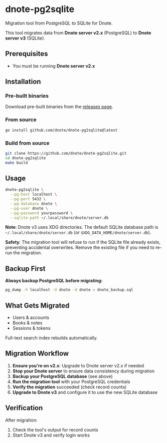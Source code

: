 # dnote-pg2sqlite

Migration tool from PostgreSQL to SQLite for Dnote.

This tool migrates data from **Dnote server v2.x** (PostgreSQL) to **Dnote server v3** (SQLite).

## Prerequisites

- You must be running **Dnote server v2.x**

## Installation

### Pre-built binaries

Download pre-built binaries from the [releases page](https://github.com/dnote/dnote-pg2sqlite/releases).

### From source

```bash
go install github.com/dnote/dnote-pg2sqlite@latest
```

### Build from source

```bash
git clone https://github.com/dnote/dnote-pg2sqlite.git
cd dnote-pg2sqlite
make build
```

## Usage

```bash
dnote-pg2sqlite \
  --pg-host localhost \
  --pg-port 5432 \
  --pg-database dnote \
  --pg-user dnote \
  --pg-password yourpassword \
  --sqlite-path ~/.local/share/dnote/server.db
```

**Note**: Dnote v3 uses XDG directories. The default SQLite database path is `~/.local/share/dnote/server.db` (or `$XDG_DATA_HOME/dnote/server.db`).

**Safety**: The migration tool will refuse to run if the SQLite file already exists, preventing accidental overwrites. Remove the existing file if you need to re-run the migration.

## Backup First

**Always backup PostgreSQL before migrating:**

```bash
pg_dump -h localhost -U dnote -d dnote > dnote_backup.sql
```

## What Gets Migrated

- Users & accounts
- Books & notes
- Sessions & tokens

Full-text search index rebuilds automatically.

## Migration Workflow

1. **Ensure you're on v2.x**: Upgrade to Dnote server v2.x if needed
2. **Stop your Dnote server** to ensure data consistency during migration
3. **Backup your PostgreSQL database** (see above)
4. **Run the migration tool** with your PostgreSQL credentials
5. **Verify the migration** succeeded (check record counts)
6. **Upgrade to Dnote v3** and configure it to use the new SQLite database

## Verification

After migration:

1. Check the tool's output for record counts
2. Start Dnote v3 and verify login works
